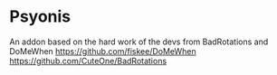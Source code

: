 # Psyonis
  An addon based on the hard work of the devs from BadRotations and DoMeWhen
  https://github.com/fiskee/DoMeWhen
  https://github.com/CuteOne/BadRotations
